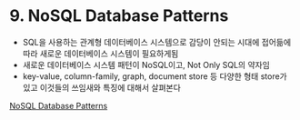# 9. NoSQL Database Patterns

- SQL을 사용하는 관계형 데이터베이스 시스템으로 감당이 안되는 시대에 접어듦에 따라 새로운 데이터베이스 시스템이 필요하게됨
- 새로운 데이터베이스 시스템 패턴이 NoSQL이고, Not Only SQL의 약자임
- key-value, column-family, graph, document store 등 다양한 형태 store가 있고 이것들의 쓰임새와 특징에 대해서 살펴본다

[NoSQL Database Patterns](./01.%20NoSQL%20Database%20Patterns/)
